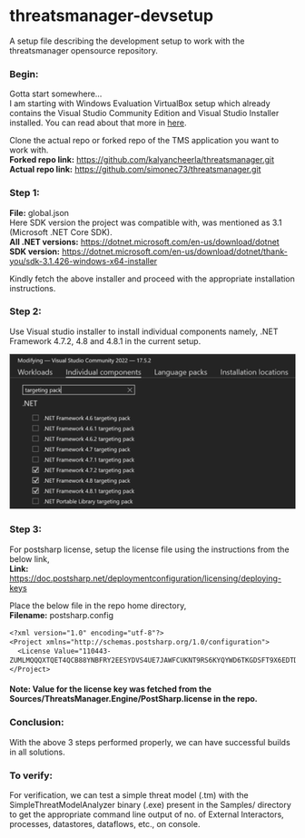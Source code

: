 # threatsmanager-devsetup
A setup file describing the development setup to work with the threatsmanager opensource repository.

### Begin:
Gotta start somewhere…\
I am starting with Windows Evaluation VirtualBox setup which already contains the Visual Studio Community Edition and Visual Studio Installer installed. You can read about that more in [here](https://developer.microsoft.com/en-us/windows/downloads/virtual-machines/).

Clone the actual repo or forked repo of the TMS application you want to work with.\
**Forked repo link:** https://github.com/kalyancheerla/threatsmanager.git \
**Actual repo link:** https://github.com/simonec73/threatsmanager.git

### Step 1:
**File:** global.json\
Here SDK version the project was compatible with, was mentioned as 3.1 (Microsoft .NET Core SDK).\
**All .NET versions:** https://dotnet.microsoft.com/en-us/download/dotnet \
**SDK version:** https://dotnet.microsoft.com/en-us/download/dotnet/thank-you/sdk-3.1.426-windows-x64-installer

Kindly fetch the above installer and proceed with the appropriate installation instructions.

### Step 2:
Use Visual studio installer to install individual components namely, .NET Framework 4.7.2, 4.8 and 4.8.1 in the current setup.

![visualstudioinstaller-targeting-packs](./visualstudioinstaller-targeting-packs.png)


### Step 3:
For postsharp license, setup the license file using the instructions from the below link,\
**Link:** https://doc.postsharp.net/deploymentconfiguration/licensing/deploying-keys

Place the below file in the repo home directory,\
**Filename:** postsharp.config
```
<?xml version="1.0" encoding="utf-8"?>
<Project xmlns="http://schemas.postsharp.org/1.0/configuration">
  <License Value="110443-ZUMLMQQQXTQET4QCB88YNBFRY2EESYDVS4UE7JAWFCUKNT9RS6KYQYWD6TKGDSFT9X6EDTDFCWW2H746UQTNX42D9JMNLEHLFVM43YB4FJZW6NNNKLJJU3RAQTWM7ERZAUPA"/>
</Project>
```

#### Note: Value for the license key was fetched from the Sources/ThreatsManager.Engine/PostSharp.license in the repo.

### Conclusion:
With the above 3 steps performed properly, we can have successful builds in all solutions.

### To verify:
For verification, we can test a simple threat model (.tm) with the SimpleThreatModelAnalyzer binary (.exe) present in the Samples/ directory to get the appropriate command line output of no. of External Interactors, processes, datastores, dataflows, etc., on console.
